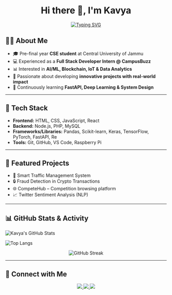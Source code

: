 <h1 align="center">Hi there 👋, I'm Kavya</h1>

<p align="center">
  <a href="https://github.com/DenverCoder1/readme-typing-svg">
    <img src="https://readme-typing-svg.herokuapp.com?font=Fira+Code&size=25&pause=1000&color=FF5733&center=true&vCenter=true&width=500&lines=AI%2FML+%26+Data+Analysis+Explorer;Tech+Enthusiast+🚀;Full+Stack+Developer;Always+Learning+New+Things" alt="Typing SVG" />
  </a>
</p>



## 👩‍💻 About Me  

- 🎓 Pre-final year **CSE student** at Central University of Jammu  
- 💻 Experienced as a **Full Stack Developer Intern @ CampusBuzz**  
- 📊 Interested in **AI/ML, Blockchain, IoT & Data Analytics**  
- 🚀 Passionate about developing **innovative projects with real-world impact**  
- 🌱 Continuously learning **FastAPI, Deep Learning & System Design**

---

## 🔧 Tech Stack  
- **Frontend:** HTML, CSS, JavaScript, React  
- **Backend:** Node.js, PHP, MySQL  
- **Frameworks/Libraries:** Pandas, Scikit-learn, Keras, TensorFlow, PyTorch, FastAPI, Re  
- **Tools:** Git, GitHub, VS Code, Raspberry Pi  

---

## 🌟 Featured Projects  
- 🚦 Smart Traffic Management System  
- 🔒 Fraud Detection in Crypto Transactions  
- 🌐 CompeteHub – Competition browsing platform  
- 📈 Twitter Sentiment Analysis (NLP)  

---

## 📊 GitHub Stats & Activity  

![Kavya's GitHub Stats](https://github-readme-stats-sigma-five.vercel.app/api?username=Kavu-13&show_icons=true&theme=radical)

![Top Langs](https://github-readme-stats-sigma-five.vercel.app/api/top-langs/?username=Kavu-13&layout=compact&theme=radical)

<p align="center">
  <img src="https://github-readme-streak-stats.herokuapp.com?user=Kavu-13&theme=radical&date_format=M%20j%5B%2C%20Y%5D&hide_border=true" alt="GitHub Streak" />
</p>



---

## 🤝 Connect with Me  

<p align="center">
  <a href="https://www.linkedin.com/in/kavya-singh1306" target="_blank">
    <img src="https://img.shields.io/badge/LinkedIn-%230077B5.svg?&style=for-the-badge&logo=linkedin&logoColor=white" />
  </a>
  <a href="mailto:kavyasingh93352@gmail.com">
    <img src="https://img.shields.io/badge/Email-D14836?style=for-the-badge&logo=gmail&logoColor=white" />
  </a>
  <a href="https://github.com/Kavu-13" target="_blank">
    <img src="https://img.shields.io/badge/GitHub-100000?style=for-the-badge&logo=github&logoColor=white" />
  </a>
</p>
